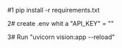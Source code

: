 #1
pip install -r requirements.txt

2#
create .env whit a "API_KEY" = "<your api ky for the google gemini>"

3#
Run "uvicorn vision:app --reload"